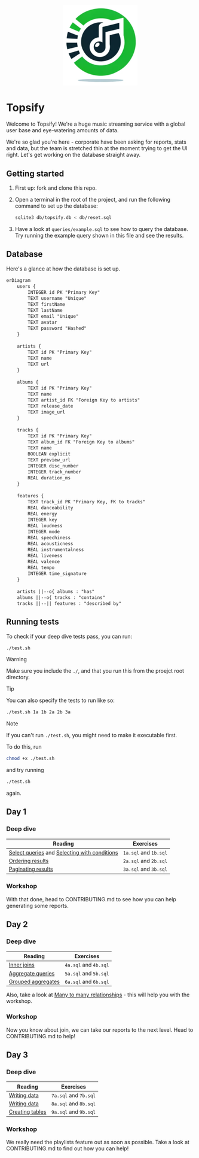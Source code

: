 <p align="center">
  <img width="200px" src="logo.png" alt="Topsify logo"/>
</p>

# Topsify

Welcome to Topsify! We're a huge music streaming service with a global user base
and eye-watering amounts of data.

We're so glad you're here - corporate have been asking for reports, stats and
data, but the team is stretched thin at the moment trying to get the UI right.
Let's get working on the database straight away.

## Getting started

1. First up: fork and clone this repo.

1. Open a terminal in the root of the project, and run the following command to
   set up the database:

   ```bash
   sqlite3 db/topsify.db < db/reset.sql
   ```

1. Have a look at `queries/example.sql` to see how to query the database. Try
   running the example query shown in this file and see the results.

## Database

Here's a glance at how the database is set up.

```mermaid
erDiagram
    users {
        INTEGER id PK "Primary Key"
        TEXT username "Unique"
        TEXT firstName
        TEXT lastName
        TEXT email "Unique"
        TEXT avatar
        TEXT password "Hashed"
    }

    artists {
        TEXT id PK "Primary Key"
        TEXT name
        TEXT url
    }

    albums {
        TEXT id PK "Primary Key"
        TEXT name
        TEXT artist_id FK "Foreign Key to artists"
        TEXT release_date
        TEXT image_url
    }

    tracks {
        TEXT id PK "Primary Key"
        TEXT album_id FK "Foreign Key to albums"
        TEXT name
        BOOLEAN explicit
        TEXT preview_url
        INTEGER disc_number
        INTEGER track_number
        REAL duration_ms
    }

    features {
        TEXT track_id PK "Primary Key, FK to tracks"
        REAL danceability
        REAL energy
        INTEGER key
        REAL loudness
        INTEGER mode
        REAL speechiness
        REAL acousticness
        REAL instrumentalness
        REAL liveness
        REAL valence
        REAL tempo
        INTEGER time_signature
    }

    artists ||--o{ albums : "has"
    albums ||--o{ tracks : "contains"
    tracks ||--|| features : "described by"
```

## Running tests

To check if your deep dive tests pass, you can run:

```bash
./test.sh
```

> [!WARNING]
>
> Make sure you include the `./`, and that you run this from the proejct root
> directory.

> [!TIP]
>
> You can also specify the tests to run like so:
>
> ```bash
> ./test.sh 1a 1b 2a 2b 3a
> ```

> [!NOTE]
> 
> If you can't run `./test.sh`, you might need to make it executable first.
>
> To do this, run
>
> ```bash
> chmod +x ./test.sh
> ```
>
> and try running
>
> ```bash
> ./test.sh
> ```
>
> again.

## Day 1

### Deep dive

| Reading                                                                                                                                                                   | Exercises             |
| ------------------------------------------------------------------------------------------------------------------------------------------------------------------------- | --------------------- |
| [Select queries](https://tech-docs.corndel.com/sql/select-queries.html) and [Selecting with conditions](https://tech-docs.corndel.com/sql/selecting-with-conditions.html) | `1a.sql` and `1b.sql` |
| [Ordering results](https://tech-docs.corndel.com/sql/ordering-results.html)                                                                                               | `2a.sql` and `2b.sql` |
| [Paginating results](https://tech-docs.corndel.com/sql/limit-offset.html)                                                                                                 | `3a.sql` and `3b.sql` |

### Workshop

With that done, head to CONTRIBUTING.md to see how you can help generating some
reports.

## Day 2

### Deep dive

| Reading                                                                         | Exercises             |
| ------------------------------------------------------------------------------- | --------------------- |
| [Inner joins](https://tech-docs.corndel.com/sql/inner-joins.html)               | `4a.sql` and `4b.sql` |
| [Aggregate queries](https://tech-docs.corndel.com/sql/aggregate-queries.html)   | `5a.sql` and `5b.sql` |
| [Grouped aggregates](https://tech-docs.corndel.com/sql/grouped-aggregates.html) | `6a.sql` and `6b.sql` |

Also, take a look at
[Many to many relationships](https://tech-docs.corndel.com/sql/many-to-many.html) -
this will help you with the workshop.

### Workshop

Now you know about join, we can take our reports to the next level. Head to
CONTRIBUTING.md to help!

## Day 3

### Deep dive

| Reading                                                                   | Exercises             |
| ------------------------------------------------------------------------- | --------------------- |
| [Writing data](https://tech-docs.corndel.com/sql/writing-data.html)       | `7a.sql` and `7b.sql` |
| [Writing data](https://tech-docs.corndel.com/sql/writing-data.html)       | `8a.sql` and `8b.sql` |
| [Creating tables](https://tech-docs.corndel.com/sql/creating-tables.html) | `9a.sql` and `9b.sql` |

### Workshop

We really need the playlists feature out as soon as possible. Take a look at
CONTRIBUTING.md to find out how you can help!
